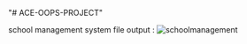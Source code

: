 "# ACE-OOPS-PROJECT" 

school management system file output : 
![schoolmanagement](https://github.com/ajay863/ACE-OOPS-PROJECT/assets/167318851/8ddd84c3-fdb3-4250-9240-26a9d179c308)
